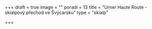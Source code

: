 +++
draft = true
image = ""
poradi = 13
title = "Urner Haute Route - skialpový přechod ve Švýcarsku"
type = "skialp"

+++
